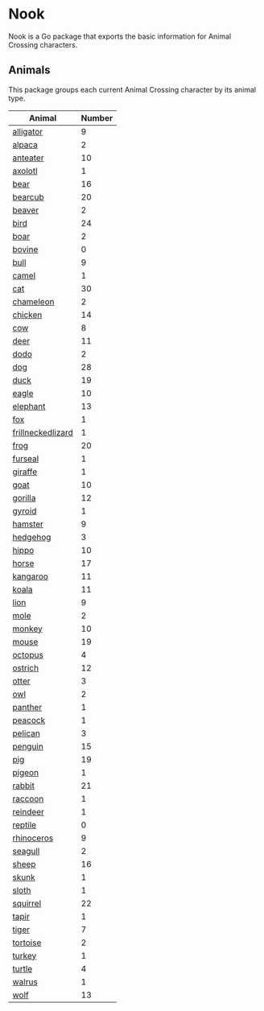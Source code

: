 # Nook
Nook is a Go package that exports the basic information for Animal Crossing characters.

## Animals
This package groups each current Animal Crossing character by its animal type.

|Animal|Number|
|---|---|
|[alligator](./alligator)|9|
|[alpaca](./alpaca)|2|
|[anteater](./anteater)|10|
|[axolotl](./axolotl)|1|
|[bear](./bear)|16|
|[bearcub](./bearcub)|20|
|[beaver](./beaver)|2|
|[bird](./bird)|24|
|[boar](./boar)|2|
|[bovine](./bovine)|0|
|[bull](./bull)|9|
|[camel](./camel)|1|
|[cat](./cat)|30|
|[chameleon](./chameleon)|2|
|[chicken](./chicken)|14|
|[cow](./cow)|8|
|[deer](./deer)|11|
|[dodo](./dodo)|2|
|[dog](./dog)|28|
|[duck](./duck)|19|
|[eagle](./eagle)|10|
|[elephant](./elephant)|13|
|[fox](./fox)|1|
|[frillneckedlizard](./frillneckedlizard)|1|
|[frog](./frog)|20|
|[furseal](./furseal)|1|
|[giraffe](./giraffe)|1|
|[goat](./goat)|10|
|[gorilla](./gorilla)|12|
|[gyroid](./gyroid)|1|
|[hamster](./hamster)|9|
|[hedgehog](./hedgehog)|3|
|[hippo](./hippo)|10|
|[horse](./horse)|17|
|[kangaroo](./kangaroo)|11|
|[koala](./koala)|11|
|[lion](./lion)|9|
|[mole](./mole)|2|
|[monkey](./monkey)|10|
|[mouse](./mouse)|19|
|[octopus](./octopus)|4|
|[ostrich](./ostrich)|12|
|[otter](./otter)|3|
|[owl](./owl)|2|
|[panther](./panther)|1|
|[peacock](./peacock)|1|
|[pelican](./pelican)|3|
|[penguin](./penguin)|15|
|[pig](./pig)|19|
|[pigeon](./pigeon)|1|
|[rabbit](./rabbit)|21|
|[raccoon](./raccoon)|1|
|[reindeer](./reindeer)|1|
|[reptile](./reptile)|0|
|[rhinoceros](./rhinoceros)|9|
|[seagull](./seagull)|2|
|[sheep](./sheep)|16|
|[skunk](./skunk)|1|
|[sloth](./sloth)|1|
|[squirrel](./squirrel)|22|
|[tapir](./tapir)|1|
|[tiger](./tiger)|7|
|[tortoise](./tortoise)|2|
|[turkey](./turkey)|1|
|[turtle](./turtle)|4|
|[walrus](./walrus)|1|
|[wolf](./wolf)|13|
